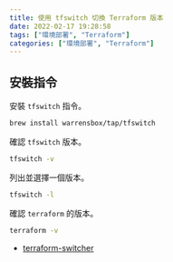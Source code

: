 ```yaml
---
title: 使用 tfswitch 切換 Terraform 版本
date: 2022-02-17 19:28:58
tags: ["環境部署", "Terraform"]
categories: ["環境部署", "Terraform"]
---
```


## 安裝指令

安裝 `tfswitch` 指令。

```bash
brew install warrensbox/tap/tfswitch
```

確認 `tfswitch` 版本。

```bash
tfswitch -v
```

列出並選擇一個版本。

```bash
tfswitch -l
```

確認 `terraform` 的版本。

```bash
terraform -v
```

- [terraform-switcher](https://github.com/warrensbox/terraform-switcher)
